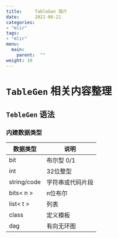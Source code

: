```yaml
---
title:     TableGen 简介
date:      2021-06-21
categories:
- "mlir"
tags:
- "mlir"
menu:
  main:
    parent:  ""
weight: 10
---
```


# `TableGen` 相关内容整理

## `TebleGen` 语法

### 内建数据类型

| 数据类型 | 说明 |
| ----    | ---- |
| bit | 布尔型 0/1 |
| int | 32位整型   |
| string/code | 字符串或代码片段 |
| bits< n > | n位布尔 |
| list< t > | 列表    |
| class     | 定义模板 |
| dag       | 有向无环图 |

### 